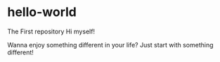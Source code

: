 # hello-world
The First repository
Hi myself!

Wanna enjoy something different in your life?
Just start with something different!
